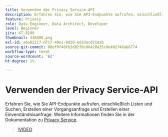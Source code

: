 ```yaml
---
title: Verwenden der Privacy Service-API
description: Erfahren Sie, wie Sie API-Endpunkte aufrufen, einschließlich Listen und Suchen, Erstellen einer Vorgangsanfrage und Erstellen einer Einverständnisanfrage.
feature: Privacy
role: Data Engineer, Data Architect, Developer
level: Beginner
jira: KT-8189
thumbnail: 336080.png
exl-id: a6a82217-d717-49e1-9d20-ed2dacd218ab
source-git-commit: 00ef0f40fb3d82f0c06428a35c0e402f46ab6774
workflow-type: tm+mt
source-wordcount: '62'
ht-degree: 1%

---
```



# Verwenden der Privacy Service-API

Erfahren Sie, wie Sie API-Endpunkte aufrufen, einschließlich Listen und Suchen, Erstellen einer Vorgangsanfrage und Erstellen einer Einverständnisanfrage. Weitere Informationen finden Sie in der Dokumentation zu [Privacy Service](https://experienceleague.adobe.com/docs/experience-platform/privacy/home.html?lang=de).

>[!VIDEO](https://video.tv.adobe.com/v/336080?learn=on)

